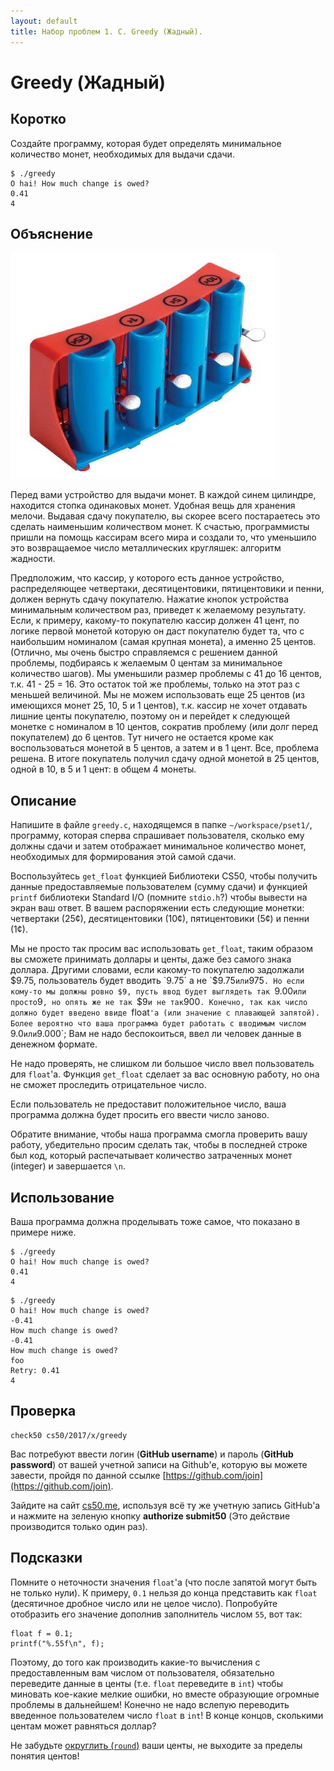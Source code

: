 ```yaml
---
layout: default
title: Набор проблем 1. C. Greedy (Жадный).
---
```


# Greedy (Жадный)

## Коротко

Создайте программу, которая будет определять минимальное количество монет, необходимых для выдачи сдачи.
```
$ ./greedy
O hai! How much change is owed?
0.41
4
```
## Объяснение

![image alt text](image_1.jpg)

Перед вами устройство для выдачи монет. В каждой синем цилиндре, находится стопка одинаковых монет. Удобная вещь для хранения мелочи. Выдавая сдачу покупателю, вы скорее всего постараетесь это сделать наименьшим количеством монет. К счастью, программисты пришли на помощь кассирам всего мира и создали то, что уменьшило это возвращаемое число металлических кругляшек: алгоритм жадности.

Предположим, что кассир, у которого есть данное устройство, распределяющее четвертаки, десятицентовики, пятицентовики и пенни, должен вернуть сдачу покупателю. Нажатие кнопок устройства минимальным количеством раз, приведет к желаемому результату. Если, к примеру, какому-то покупателю кассир должен 41 цент, по логике первой монетой которую он даст покупателю будет та, что с наибольшим номиналом (самая крупная монета), а именно 25 центов. (Отлично, мы очень быстро справляемся с решением данной проблемы, подбираясь к желаемым 0 центам за минимальное количество шагов). Мы уменьшили размер проблемы с 41 до 16 центов, т.к. 41 - 25 = 16. Это остаток той же проблемы, только на этот раз с меньшей величиной. Мы не можем использовать еще 25 центов (из имеющихся монет 25, 10, 5 и 1 центов), т.к. кассир не хочет отдавать лишние центы покупателю, поэтому он и перейдет к следующей монетке с номиналом в 10 центов, сократив проблему (или долг перед покупателем) до 6 центов. Тут ничего не остается кроме как воспользоваться монетой в 5 центов, а затем и в 1 цент. Все, проблема решена. В итоге покупатель получил сдачу одной монетой в 25 центов, одной в 10, в 5 и 1 цент: в общем 4 монеты.

## Описание

Напишите в файле `greedy.c`, находящемся в папке `~/workspace/pset1/`, программу, которая сперва спрашивает пользователя, сколько ему должны сдачи и затем отображает минимальное количество монет, необходимых для формирования этой самой сдачи.

Воспользуйтесь `get_float` функцией Библиотеки CS50, чтобы получить данные предоставляемые пользователем (сумму сдачи) и функцией `printf` библиотеки Standard I/O (помните `stdio.h`?) чтобы вывести на экран ваш ответ. В вашем распоряжении есть следующие монетки: четвертаки (25¢), десятицентовики (10¢), пятицентовики (5¢) и пенни (1¢).

Мы не просто так просим вас использовать `get_float`, таким образом вы сможете принимать доллары и центы, даже без самого знака доллара. Другими словами, если какому-то покупателю задолжали $9.75, пользователь будет вводить `9.75` а не `$9.75` или `975`. Но если кому-то мы должны ровно $9, пусть ввод будет выглядеть так `9.00` или просто `9`, но опять же не так `$9` и не так `900`. Конечно, так как число должно будет введено ввиде `float`'a (или значение с плавающей запятой). Более вероятно что ваша программа будет работать с вводимым числом `9.0` или `9.000`; Вам не надо беспокоиться, ввел ли человек данные в денежном формате.

Не надо проверять, не слишком ли большое число ввел пользователь для `float`'a. Функция `get_float` сделает за вас основную работу, но она не сможет проследить отрицательное число.

Если пользователь не предоставит положительное число, ваша программа должна будет просить его ввести число заново.

Обратите внимание, чтобы наша программа смогла проверить вашу работу, убедительно просим сделать так, чтобы в последней строке был код, который распечатывает количество затраченных монет (integer) и завершается `\n`.

## Использование

Ваша программа должна проделывать тоже самое, что показано в примере ниже.
```
$ ./greedy
O hai! How much change is owed?
0.41
4
```
```
$ ./greedy
O hai! How much change is owed?
-0.41
How much change is owed?
-0.41
How much change is owed?
foo
Retry: 0.41
4
```

## Проверка
```
check50 cs50/2017/x/greedy
```

Вас потребуют ввести логин (**GitHub username**) и пароль (**GitHub password**) от вашей учетной записи на Github'е, которую вы можете завести, пройдя по данной ссылке [https://github.com/join](https://github.com/join).

Зайдите на сайт [cs50.me](https://cs50.me/), используя всё ту же учетную запись GitHub'а и нажмите на зеленую кнопку **authorize submit50** (Это действие производится только один раз).

## Подсказки

Помните о неточности значения `float`'a (что после запятой могут быть не только нули). К примеру, `0.1` нельзя до конца представить как `float` (десятичное дробное число или не целое число). Попробуйте отобразить его значение дополнив заполнитель числом `55`, вот так:
```
float f = 0.1;
printf("%.55f\n", f);
```
Поэтому, до того как производить какие-то вычисления с предоставленным вам числом от пользователя, обязательно переведите данные в центы (т.е. `float` переведите в `int`) чтобы миновать кое-какие мелкие ошибки, но вместе образующие огромные проблемы в дальнейшем! Конечно не надо вслепую переводить введенное пользователем число `float` в `int`! В конце концов, сколькими центам может равняться доллар?

Не забудьте [округлить (`round`)](https://reference.cs50.net/math/round) ваши центы, не выходите за пределы понятия центов!